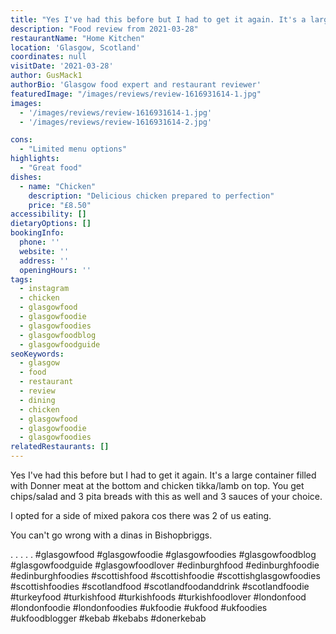 ```yaml
---
title: "Yes I've had this before but I had to get it again. It's a large container filled with Donner meat at the bottom and chicken tikka/lamb on top. You get chips/salad and 3 pita breads with this as well and 3 sauces of your choice."
description: "Food review from 2021-03-28"
restaurantName: "Home Kitchen"
location: 'Glasgow, Scotland'
coordinates: null
visitDate: '2021-03-28'
author: GusMack1
authorBio: 'Glasgow food expert and restaurant reviewer'
featuredImage: "/images/reviews/review-1616931614-1.jpg"
images:
  - '/images/reviews/review-1616931614-1.jpg'
  - '/images/reviews/review-1616931614-2.jpg'

cons:
  - "Limited menu options"
highlights:
  - "Great food"
dishes:
  - name: "Chicken"
    description: "Delicious chicken prepared to perfection"
    price: "£8.50"
accessibility: []
dietaryOptions: []
bookingInfo:
  phone: ''
  website: ''
  address: ''
  openingHours: ''
tags:
  - instagram
  - chicken
  - glasgowfood
  - glasgowfoodie
  - glasgowfoodies
  - glasgowfoodblog
  - glasgowfoodguide
seoKeywords:
  - glasgow
  - food
  - restaurant
  - review
  - dining
  - chicken
  - glasgowfood
  - glasgowfoodie
  - glasgowfoodies
relatedRestaurants: []
---
```

Yes I've had this before but I had to get it again. It's a large container filled with Donner meat at the bottom and chicken tikka/lamb on top. You get chips/salad and 3 pita breads with this as well and 3 sauces of your choice.

I opted for a side of mixed pakora cos there was 2 of us eating.

You can't go wrong with a dinas in Bishopbriggs.

.
.
.
.
.
#glasgowfood #glasgowfoodie #glasgowfoodies #glasgowfoodblog #glasgowfoodguide #glasgowfoodlover #edinburghfood #edinburghfoodie #edinburghfoodies #scottishfood #scottishfoodie #scottishglasgowfoodies #scottishfoodies #scotlandfood #scotlandfoodanddrink #scotlandfoodie #turkeyfood #turkishfood #turkishfoods #turkishfoodlover #londonfood #londonfoodie #londonfoodies #ukfoodie #ukfood #ukfoodies #ukfoodblogger #kebab #kebabs #donerkebab
